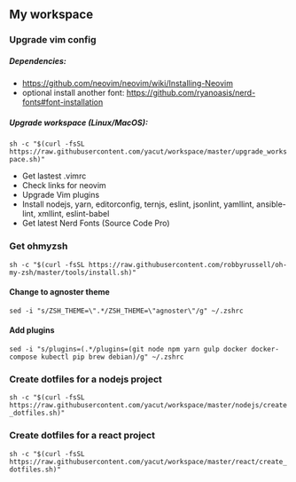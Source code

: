 ## My workspace

### Upgrade vim config

##### Dependencies:
- https://github.com/neovim/neovim/wiki/Installing-Neovim
- optional install another font: https://github.com/ryanoasis/nerd-fonts#font-installation

##### Upgrade workspace (Linux/MacOS):

`sh -c "$(curl -fsSL https://raw.githubusercontent.com/yacut/workspace/master/upgrade_workspace.sh)"`

- Get lastest .vimrc
- Check links for neovim
- Upgrade Vim plugins
- Install nodejs, yarn, editorconfig, ternjs, eslint, jsonlint, yamllint, ansible-lint, xmllint, eslint-babel
- Get latest Nerd Fonts (Source Code Pro)

### Get ohmyzsh

`sh -c "$(curl -fsSL https://raw.githubusercontent.com/robbyrussell/oh-my-zsh/master/tools/install.sh)"`

#### Change to agnoster theme

`sed -i "s/ZSH_THEME=\".*/ZSH_THEME=\"agnoster\"/g" ~/.zshrc`

#### Add plugins

`sed -i "s/plugins=(.*/plugins=(git node npm yarn gulp docker docker-compose kubectl pip brew debian)/g" ~/.zshrc`

### Create dotfiles for a nodejs project

`sh -c "$(curl -fsSL https://raw.githubusercontent.com/yacut/workspace/master/nodejs/create_dotfiles.sh)"`

### Create dotfiles for a react project

`sh -c "$(curl -fsSL https://raw.githubusercontent.com/yacut/workspace/master/react/create_dotfiles.sh)"`
